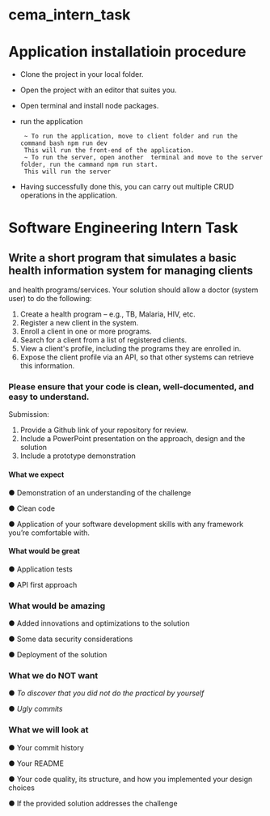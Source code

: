 # cema_intern_task

# Application installatioin procedure
 - Clone the project in your local folder.
 - Open the project with an editor that suites you.
 - Open terminal and install node packages.
 - run the application
 
        ~ To run the application, move to client folder and run the command bash npm run dev 
        This will run the front-end of the application.
        ~ To run the server, open another  terminal and move to the server folder, run the cammand npm run start. 
        This will run the server

- Having successfully done this, you can carry out multiple CRUD operations in the application.



# Software Engineering Intern Task
## Write a short program that simulates a basic health information system for managing clients
and health programs/services.
Your solution should allow a doctor (system user) to do the following:
 1. Create a health program – e.g., TB, Malaria, HIV, etc.
2. Register a new client in the system.
3. Enroll a client in one or more programs.
4. Search for a client from a list of registered clients.
5. View a client&#39;s profile, including the programs they are enrolled in.
6. Expose the client profile via an API, so that other systems can retrieve this information.

### Please ensure that your code is clean, well-documented, and easy to understand.
Submission:
1. Provide a Github link of your repository for review.
2. Include a PowerPoint presentation on the approach, design and the solution
3. Include a prototype demonstration
#### What we expect
● Demonstration of an understanding of the challenge

● Clean code

● Application of your software development skills with any framework you’re comfortable with.

#### What would be great
● Application tests

● API first approach

### What would be amazing
● Added innovations and optimizations to the solution

● Some data security considerations

● Deployment of the solution

### What we do NOT want
● *To discover that you did not do the practical by yourself*

● *Ugly commits*

### What we will look at
● Your commit history

● Your README

● Your code quality, its structure, and how you implemented your design choices

● If the provided solution addresses the challenge
